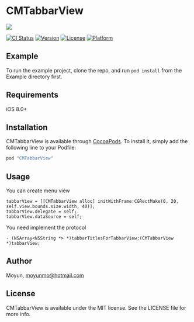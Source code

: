 # CMTabbarView

![](1.gif)

[![CI Status](http://img.shields.io/travis/momo605654602@gmail.com/CMTabbarView.svg?style=flat)](https://travis-ci.org/momo605654602@gmail.com/CMTabbarView)
[![Version](https://img.shields.io/cocoapods/v/CMTabbarView.svg?style=flat)](http://cocoapods.org/pods/CMTabbarView)
[![License](https://img.shields.io/cocoapods/l/CMTabbarView.svg?style=flat)](http://cocoapods.org/pods/CMTabbarView)
[![Platform](https://img.shields.io/cocoapods/p/CMTabbarView.svg?style=flat)](http://cocoapods.org/pods/CMTabbarView)

## Example

To run the example project, clone the repo, and run `pod install` from the Example directory first.

## Requirements

iOS 8.0+

## Installation

CMTabbarView is available through [CocoaPods](http://cocoapods.org). To install
it, simply add the following line to your Podfile:

```ruby
pod "CMTabbarView"
```

## Usage
You can create menu view

```
tabbarView = [[CMTabbarView alloc] initWithFrame:CGRectMake(0, 20, self.view.bounds.size.width, 40)];
tabbarView.delegate = self;
tabbarView.dataSource = self;
```

You need implement the protocol

```
- (NSArray<NSString *> *)tabbarTitlesForTabbarView:(CMTabbarView *)tabbarView;
```

## Author

Moyun, moyunmo@hotmail.com

## License

CMTabbarView is available under the MIT license. See the LICENSE file for more info.
